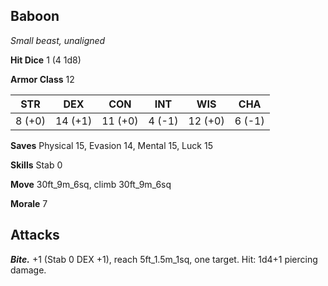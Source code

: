 ## Baboon

*Small beast, unaligned*

**Hit Dice** 1 (4 1d8)

**Armor Class** 12

| STR     | DEX     | CON     | INT     | WIS     | CHA     |
|---------|---------|---------|---------|---------|---------|
|  8 (+0) | 14 (+1) | 11 (+0) |  4 (-1) | 12 (+0) |  6 (-1) |

**Saves** Physical 15, Evasion 14, Mental 15, Luck 15

**Skills** Stab 0

**Move** 30ft_9m_6sq, climb 30ft_9m_6sq

**Morale** 7

## Attacks

***Bite.*** +1 (Stab 0 DEX +1), reach 5ft_1.5m_1sq, one target. Hit: 1d4+1 piercing damage.


